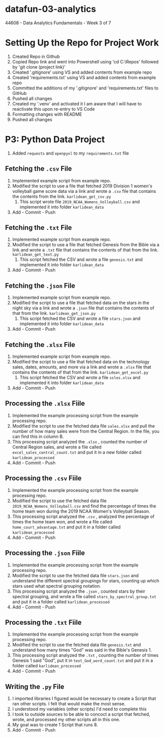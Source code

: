 # datafun-03-analytics
44608 - Data Analytics Fundamentals - Week 3 of 7

# Setting Up the Repo for Project Work
1. Created Repo in Github
2. Copied Repo link and went into Powershell using 'cd C:\Repos' followed by 'git clone (project link)'
3. Created '.gitignore' using VS and added contents from example repo
4. Created 'requirements.txt' using VS and added contents from example repo
5. Committed the additions of my '.gitignore' and 'requirements.txt' files to GitHub
6. Pushed all changes
7. Created my '.venv' and activated it
    I am aware that I will have to reactivate this upon re-entry to VS Code
8. Formatting changes with README
9. Pushed all changes

# P3: Python Data Project
1. Added `requests` and `openpyxl` to my `requirements.txt` file

## Fetching the `.csv` File
1. Implemented example script from example repo.
2. Modified the script to use a file that fetched 2019 Division 1 women's volleyball game score data via a link and wrote a `.csv` file that contains the contents from the link. `karlidean_get_csv.py`
   1. This script wrote file `2019_NCAA_Womens_Volleyball.csv` and implemented it into folder `karlidean_data`
3. Add - Commit - Push

## Fetching the `.txt` File
1. Implemented example script from example repo.
2. Modified the script to use a file that fetched Genesis from the Bible via a link and wrote a `.txt` file that contains the contents of that from the link. `karlidean_get_text.py`
   1. This script fetched the CSV and wrote a file `genesis.txt` and implemented it into folder `karlidean_data`
3. Add - Commit - Push
   
## Fetching the `.json` File
1. Implemented example script from example repo.
2. Modified the script to use a file that fetched data on the stars in the night sky via a link and wrote a `.json` file that contains the contents of that from the link. `karlidean_get_json.py`
   1. This script fetched the CSV and wrote a file `stars.json` and implemented it into folder `karlidean_data`
3. Add - Commit - Push

## Fetching the `.xlsx` File
1. Implemented example script from example repo.
2. Modified the script to use a file that fetched data on the technology sales, dates, amounts, and more via a link and wrote a `.xlsx` file that contains the contents of that from the link. `karlidean_get_excel.py`
   1. This script fetched the CSV and wrote a file `ssles.xlsx` and implemented it into folder `karlidean_data`
3. Add - Commit - Push

## Processing the `.xlsx` Fiile
1. Implemented the example processing script from the example processing repo.
2. Modified the script to use the fetched data file `sales.xlsx` and pull the number of how many sales were from the Central Region. In the file, you can find this in column B.
3. This processing script analyzed the `.xlsx` , counted the number of Central Region sales, and wrote a file called `excel_sales_central_count.txt` and put it in a new folder called `karlidean_processed`
4. Add - Commit - Push

## Processing the `.csv` Fiile
1. Implemented the example processing script from the example processing repo.
2. Modified the script to use the fetched data file `2019_NCAA_Womens_Volleyball.csv` and find the percentage of times the home team won during the 2019 NCAA Women's Volleyball Season.
3. This processing script analyzed the `.csv` , analyzed the percentage of times the home team won, and wrote a file called `home_court_advantage.txt` and put it in a folder called `karlidean_processed`
4. Add - Commit - Push

## Processing the `.json` Fiile
1. Implemented the example processing script from the example processing repo.
2. Modified the script to use the fetched data file `stars.json` and understand the different spectral groupings for stars, counting up which stars used what spectral grouping notation.
3. This processing script analyzed the `.json` , counted stars by their spectral grouping, and wrote a file called `stars_by_spectral_group.txt` and put it in a folder called `karlidean_processed`
4. Add - Commit - Push

## Processing the `.txt` Fiile
1. Implemented the example processing script from the example processing repo.
2. Modified the script to use the fetched data file `genesis.txt` and understand how many times "God" was said in the Bible's Genesis 1.
3. This processing script analyzed the `.txt` , counting the number of times Genesis 1 said "God", put it in  `text_God_word_count.txt` and put it in a folder called `karlidean_processed`
4. Add - Commit - Push

## Writing the `.py` File
1. I imported libraries I figured would be necessary to create a Script that ran other scripts. I felt that would make the most sense.
2. I understood my variables (other scripts) I'd need to complete this
3. I took to outside sources to be able to concoct a script that fetched, wrote, and processed my other scripts all in this one.
4. My goal was to create 1 Script that runs 8.
5. Add - Commit - Push